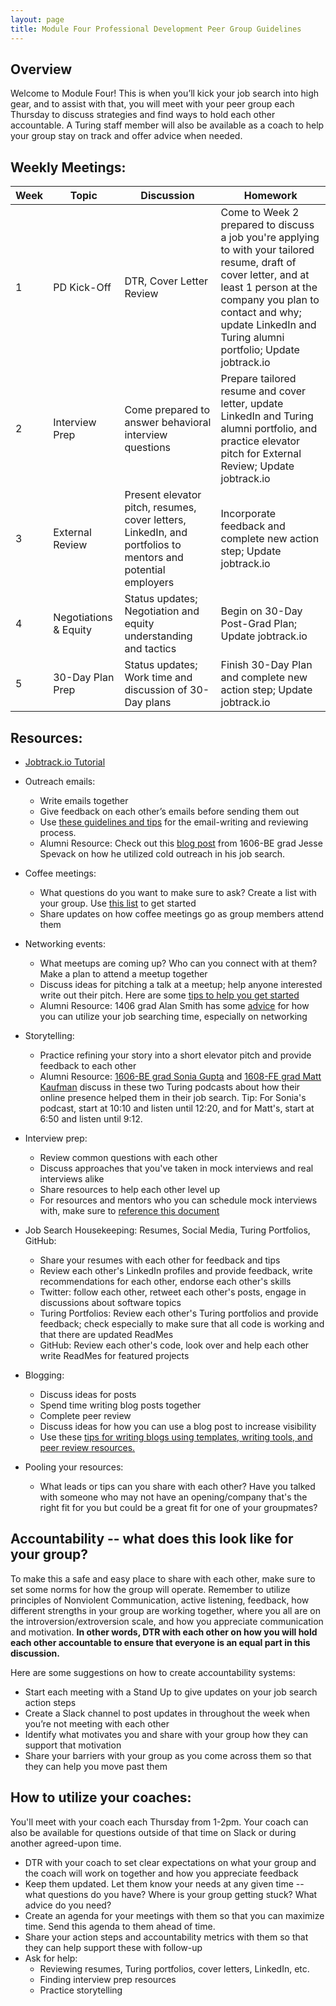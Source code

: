 ```yaml
---
layout: page
title: Module Four Professional Development Peer Group Guidelines
---
```


## Overview
Welcome to Module Four! This is when you’ll kick your job search into high gear, and to assist with that, you will meet with your peer group each Thursday to discuss strategies and find ways to hold each other accountable. A Turing staff member will also be available as a coach to help your group stay on track and offer advice when needed.

## Weekly Meetings:

| Week | Topic | Discussion | Homework |
|------|-------|------------|----------|
| 1 | PD Kick-Off | DTR, Cover Letter Review | Come to Week 2 prepared to discuss a job you're applying to with your tailored resume, draft of cover letter, and at least 1 person at the company you plan to contact and why; update LinkedIn and Turing alumni portfolio; Update jobtrack.io |
| 2    | Interview Prep | Come prepared to answer behavioral interview questions | Prepare tailored resume and cover letter, update LinkedIn and Turing alumni portfolio, and practice elevator pitch for External Review; Update jobtrack.io |
| 3    | External Review  | Present elevator pitch, resumes, cover letters, LinkedIn, and portfolios to mentors and potential employers | Incorporate feedback and complete new action step; Update jobtrack.io |
| 4    | Negotiations & Equity | Status updates; Negotiation and equity understanding and tactics | Begin on 30-Day Post-Grad Plan; Update jobtrack.io |
| 5    | 30-Day Plan Prep | Status updates; Work time and discussion of 30-Day plans | Finish 30-Day Plan and complete new action step; Update jobtrack.io |

## Resources:

* [Jobtrack.io Tutorial](https://drive.google.com/file/d/14SPY5CbL5hQj7JDxGrAnCMSkIgmLG78n/view?usp=sharing)

* Outreach emails:
   * Write emails together
   * Give feedback on each other’s emails before sending them out
   * Use [these guidelines and tips](cold_outreach_guidelines) for the email-writing and reviewing process.
   * Alumni Resource: Check out this [blog post](http://www.jessespevack.com/blog/2017/3/8/get-hired-how-i-went-from-bootcamp-grad-to-engineer) from 1606-BE grad Jesse Spevack on how he utilized cold outreach in his job search.

* Coffee meetings:
   * What questions do you want to make sure to ask? Create a list with your group. Use [this list](research_conversation_questions) to get started
   * Share updates on how coffee meetings go as group members attend them

* Networking events:
   * What meetups are coming up? Who can you connect with at them? Make a plan to attend a meetup together
   * Discuss ideas for pitching a talk at a meetup; help anyone interested write out their pitch. Here are some [tips to help you get started](meetup_involvement_guidelines)
   * Alumni Resource: 1406 grad Alan Smith has some [advice](https://turingschool.slack.com/files/U02B4RACH/F6F5K924A/My_Standard_Job_Hunt_Advice) for how you can utilize your job searching time, especially on networking

* Storytelling:
   * Practice refining your story into a short elevator pitch and provide feedback to each other
   * Alumni Resource: [1606-BE grad Sonia Gupta](http://turingschool.libsyn.com/turing-grads-sonia-gupta-jesse-spevack) and [1608-FE grad Matt Kaufman](http://turingschool.libsyn.com/turing-podcast-revival-episode-5-turing-grads-the-real-world) discuss in these two Turing podcasts about how their online presence helped them in their job search. Tip: For Sonia's podcast, start at 10:10 and listen until 12:20, and for Matt's, start at 6:50 and listen until 9:12.

* Interview prep:
    * Review common questions with each other
    * Discuss approaches that you've taken in mock interviews and real interviews alike
    * Share resources to help each other level up
    * For resources and mentors who you can schedule mock interviews with, make sure to [reference this document](interview_prep_resources)

* Job Search Housekeeping: Resumes, Social Media, Turing Portfolios, GitHub:
    * Share your resumes with each other for feedback and tips
    * Review each other's LinkedIn profiles and provide feedback, write recommendations for each other, endorse each other's skills
    * Twitter: follow each other, retweet each other's posts, engage in discussions about software topics
    * Turing Portfolios: Review each other's Turing portfolios and provide feedback; check especially to make sure that all code is working and that there are updated ReadMes
    * GitHub: Review each other's code, look over and help each other write ReadMes for featured projects

* Blogging:
    * Discuss ideas for posts
    * Spend time writing blog posts together
    * Complete peer review
    * Discuss ideas for how you can use a blog post to increase visibility
    * Use these [tips for writing blogs using templates, writing tools, and peer review resources.](blogging_tips)

* Pooling your resources:
    * What leads or tips can you share with each other? Have you talked with someone who may not have an opening/company that's the right fit for you but could be a great fit for one of your groupmates?

## Accountability -- what does this look like for your group?
To make this a safe and easy place to share with each other, make sure to set some norms for how the group will operate. Remember to utilize principles of Nonviolent Communication, active listening, feedback, how different strengths in your group are working together, where you all are on the introversion/extroversion scale, and how you appreciate communication and motivation. **In other words, DTR with each other on how you will hold each other accountable to ensure that everyone is an equal part in this discussion.**

Here are some suggestions on how to create accountability systems:
* Start each meeting with a Stand Up to give updates on your job search action steps
* Create a Slack channel to post updates in throughout the week when you’re not meeting with each other
* Identify what motivates you and share with your group how they can support that motivation
* Share your barriers with your group as you come across them so that they can help you move past them

## How to utilize your coaches:
You'll meet with your coach each Thursday from 1-2pm. Your coach can also be available for questions outside of that time on Slack or during another agreed-upon time.
* DTR with your coach to set clear expectations on what your group and the coach will work on together and how you appreciate feedback
* Keep them updated. Let them know your needs at any given time -- what questions do you have? Where is your group getting stuck? What advice do you need?
* Create an agenda for your meetings with them so that you can maximize time. Send this agenda to them ahead of time.
* Share your action steps and accountability metrics with them so that they can help support these with follow-up
* Ask for help:
    * Reviewing resumes, Turing portfolios, cover letters, LinkedIn, etc.
    * Finding interview prep resources
    * Practice storytelling
